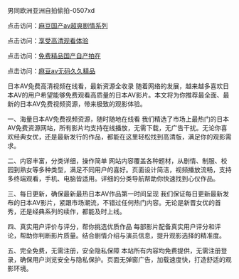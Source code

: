 男同欧洲亚洲自拍偷拍-0507xd


点击访问：<a href="https://gsd-agv.pages.dev/">麻豆国产av超爽剧情系列</a>

点击访问：<a href="https://bsdf-5f5.pages.dev/">享受高清观看体验</a>

点击访问：<a href="https://tfda.pages.dev/">免费精品国产自产拍在</a>

点击访问：<a href="https://rtj-3zo.pages.dev/">麻豆av无码久久精品</a>

 日本AV免费高清视频在线看，最新资源全收录
随着网络的发展，越来越多喜欢日本AV的用户希望能够免费观看高质量的日本AV影片。本文将为你推荐最全面、最新的日本AV免费视频资源，带来极致的观影体验。

一、海量日本AV免费视频资源，随时随地在线看
我们精选了市场上最热门的日本AV免费资源网站，所有影片均支持在线播放，无需下载，无广告干扰。无论你喜欢经典女优，还是最新发行的作品，都能在这里轻松找到高清版，满足你的观影需求。

二、内容丰富，分类详细，操作简单
网站内容覆盖各种题材，从剧情、制服、校园到熟女等多种类型，满足不同用户的喜好。页面设计简洁，视频播放流畅，支持多终端观看，手机、电脑皆适用。详细的分类导航帮助你快速找到心仪作品。

三、每日更新，确保最新最热日本AV作品第一时间呈现
我们保证每日更新最新发布的日本AV影片，紧跟市场潮流，不错过任何热门内容。无论是新晋女优的首秀，还是经典系列的续作，都能及时上线。

四、真实用户评价与评分，帮你挑选优质作品
每部影片配备真实用户评分和评论，帮助你判断影片质量。结合剧情介绍与演员信息，提升观影选择的精准度。

五、完全免费，无需注册，安全隐私保障
本站所有内容均免费提供，无需注册登录，确保用户浏览安全与隐私保护。页面无弹窗广告，加载速度快，打造舒适的观影环境。

<span style="display:none;">[Canonical link](https://github.com/7749xduan/63240 ）</span>
